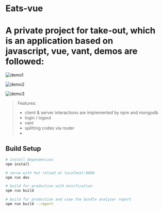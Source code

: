 # Eats-vue
A private project for take-out, which is an application based on javascript, vue, vant, demos are followed:
=======
![demo1](https://github.com/joyxu96/Eats-vue/tree/master/demos/demo1.gif)

![demo2](https://github.com/joyxu96/Eats-vue/tree/master/demos/demo2.gif)

![demo3](https://github.com/joyxu96/Eats-vue/tree/master/demos/demo3.gif)



> Features:
>
> - client & server interactions are implemented by npm and mongodb
> - login / logout
> - vant
> - splitting codes via router
> - 
>
> 
>
> 

## Build Setup

``` bash
# install dependencies
npm install

# serve with hot reload at localhost:8080
npm run dev

# build for production with minification
npm run build

# build for production and view the bundle analyzer report
npm run build --report
```
